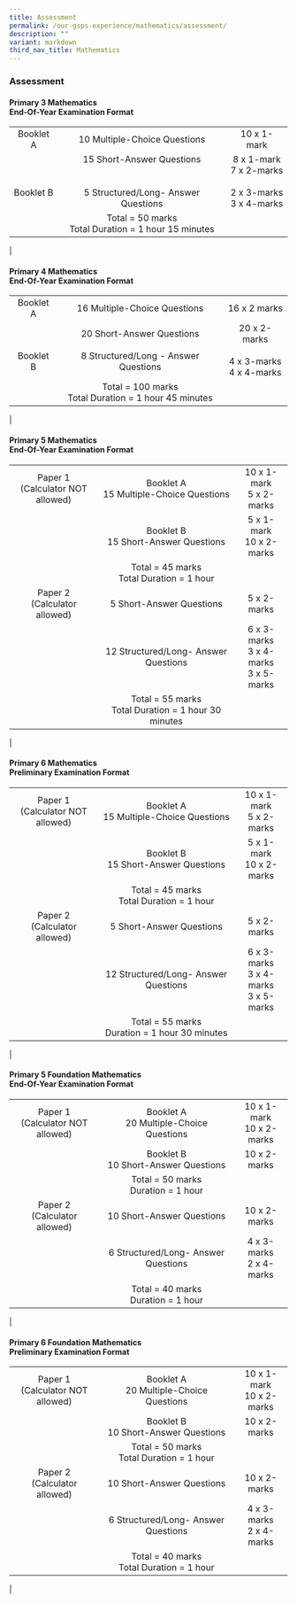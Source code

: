 ```yaml
---
title: Assessment
permalink: /our-gsps-experience/mathematics/assessment/
description: ""
variant: markdown
third_nav_title: Mathematics
---
```

### **Assessment**
#### **Primary 3 Mathematics<br>End-Of-Year Examination Format**

|  |  |  |
|:---:|:---:|:---:|
| Booklet A | 10 Multiple-Choice Questions | 10 x 1-mark<br>  |
| <br><br>Booklet B |  15 Short-Answer Questions <br><br><br>5 Structured/Long- Answer Questions | 8 x 1-mark <br>7 x 2-marks <br><br> 2 x 3-marks<br>3 x 4-marks |
|  | Total = 50 marks<br>Total Duration = 1 hour 15 minutes |  |
|

#### **Primary 4 Mathematics<br>End-Of-Year Examination Format**

|  |  |  |
|:---:|:---:|:---:|
| Booklet A  | 16 Multiple-Choice Questions  | 16 x 2 marks  |
| <br><br>Booklet B | 20 Short-Answer Questions<br><br>8 Structured/Long - Answer Questions | 20 x 2-marks <br><br>4 x 3-marks<br>4 x 4-marks |
|  | Total = 100 marks<br>Total Duration = 1 hour 45 minutes |  |
| 


#### **Primary 5 Mathematics<br>End-Of-Year Examination Format**

|  |  |  |
|:---:|:---:|:---:|
| Paper 1<br>(Calculator NOT allowed) | Booklet A <br>15 Multiple-Choice Questions | 10 x 1-mark<br>5 x 2-marks  |
|  | Booklet B <br>15 Short-Answer Questions | 5 x 1-mark <br>10 x 2-marks |
|  | Total = 45 marks<br>Total Duration = 1 hour |  |
| Paper 2<br> (Calculator allowed) | 5 Short-Answer Questions | 5 x 2-marks |
|  | 12 Structured/Long- Answer Questions | 6 x 3-marks <br>3 x 4-marks <br>3 x 5-marks |
|  | Total = 55 marks<br>Total Duration = 1 hour 30 minutes |  |
|

#### **Primary 6 Mathematics  <br>Preliminary Examination Format**

|  |  |  |
|:---:|:---:|:---:|
| Paper 1<br>(Calculator NOT allowed) | Booklet A <br>15 Multiple-Choice Questions | 10 x 1-mark<br>5 x 2-marks  |
|  | Booklet B <br>15 Short-Answer Questions | 5 x 1-mark<br>10 x 2-marks |
|  | Total = 45 marks<br>Total Duration = 1 hour |  |
| Paper 2 <br>(Calculator allowed) | 5 Short-Answer Questions | 5 x 2-marks |
|  | 12 Structured/Long- Answer Questions | 6 x 3-marks <br>3 x 4-marks <br>3 x 5-marks |
|  | Total = 55 marks<br>Duration = 1 hour 30 minutes |  |
|

#### **Primary 5 Foundation Mathematics<br>End-Of-Year Examination Format**

|  |  |  |
|:---:|:---:|:---:|
| Paper 1<br>(Calculator NOT allowed) | Booklet A <br>20 Multiple-Choice Questions | 10 x 1-mark<br>10 x 2-marks  |
|  | Booklet B <br>10 Short-Answer Questions | 10 x 2-marks |
|  | Total = 50 marks<br>Duration = 1 hour |  |
| Paper 2<br> (Calculator allowed) | 10 Short-Answer Questions | 10 x 2-marks |
|  | 6 Structured/Long- Answer Questions | 4 x 3-marks <br>2 x 4-marks |
|  | Total = 40 marks<br>Duration = 1 hour |  |
|





#### **Primary 6 Foundation Mathematics <br>Preliminary Examination Format**

|  |  |  |
|:---:|:---:|:---:|
| Paper 1<br>(Calculator NOT allowed) |Booklet A <br> 20 Multiple-Choice Questions | 10 x 1-mark <br>10 x 2-marks  |
|  | Booklet B <br>10 Short-Answer Questions | 10 x 2-marks |
|  | Total = 50 marks<br>Total Duration = 1 hour |  |
| Paper 2 <br>(Calculator allowed) | 10 Short-Answer Questions | 10 x 2-marks|
|  | 6 Structured/Long- Answer Questions | 4 x 3-marks <br>2 x 4-marks  |
|  | Total = 40 marks<br>Total Duration = 1 hour |  |
|